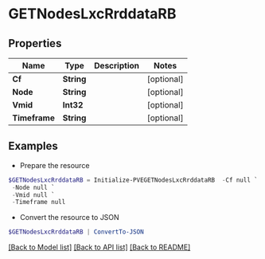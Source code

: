 # GETNodesLxcRrddataRB
## Properties

Name | Type | Description | Notes
------------ | ------------- | ------------- | -------------
**Cf** | **String** |  | [optional] 
**Node** | **String** |  | [optional] 
**Vmid** | **Int32** |  | [optional] 
**Timeframe** | **String** |  | [optional] 

## Examples

- Prepare the resource
```powershell
$GETNodesLxcRrddataRB = Initialize-PVEGETNodesLxcRrddataRB  -Cf null `
 -Node null `
 -Vmid null `
 -Timeframe null
```

- Convert the resource to JSON
```powershell
$GETNodesLxcRrddataRB | ConvertTo-JSON
```

[[Back to Model list]](../README.md#documentation-for-models) [[Back to API list]](../README.md#documentation-for-api-endpoints) [[Back to README]](../README.md)

